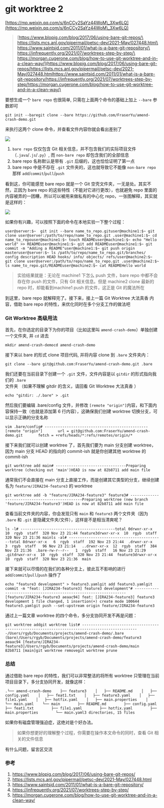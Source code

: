 # git worktree 2



[https://mp.weixin.qq.com/s/6nCCy2SaYz44WoM\_3Xw6LQ](https://mp.weixin.qq.com/s/6nCCy2SaYz44WoM\_3Xw6LQ)





> [https://www.blopig.com/blog/2017/06/using-bare-git-repos/\
> https://lists.mcs.anl.gov/pipermail/petsc-dev/2021-May/027448.html\
> https://www.saintsjd.com/2011/01/what-is-a-bare-git-repository/\
> https://infrequently.org/2021/07/worktrees-step-by-step/\
> https://morgan.cugerone.com/blog/how-to-use-git-worktree-and-in-a-clean-way/](https://www.blopig.com/blog/2017/06/using-bare-git-repos/https://lists.mcs.anl.gov/pipermail/petsc-dev/2021-May/027448.htmlhttps://www.saintsjd.com/2011/01/what-is-a-bare-git-repository/https://infrequently.org/2021/07/worktrees-step-by-step/https://morgan.cugerone.com/blog/how-to-use-git-worktree-and-in-a-clean-way/)



要想生成一个 `bare repo` 也很简单, 只需在上面两个命令的基础上加上 `--bare` 参数即可

```
git init --baregit clone --bare https://github.com/FraserYu/amend-crash-demo.git
```

来执行这两个 clone 命令，并查看文件内容你就会看出差别了

![](https://mmbiz.qpic.cn/mmbiz\_png/WGOSCfqtNHpo5bHLiauSB0tdice1IoJtkNrictSknl1yoqucBbZjdCDd4Rzbh8x7MUMXby4Q5Mm5krmJru7Da4h5Q/640?wx\_fmt=png\&tp=webp\&wxfrom=5\&wx\_lazy=1\&wx\_co=1)

1. `bare repo` 仅仅包含 Git 相关信息，并不包含我们的实际项目文件（`.java`/`.js`/`.py`）,  而 `non-bare repo` 却包含我们的全部信息
2. bare repo 名称默认是带有 `.git` 后缀的，这也恰恰证明了第一点
3. bare repo 中是不存在 `.git` 文件夹的，这也就导致它不能像 `non-bare repo` 那样 `add`/`commit`/`pull`/`push`

看到这，你可能感觉 bare repo 就是一个 Git 空壳文件夹，一无是处。其实不然，正因为 bare repo 的这些特性（不能对它进行更改），也就避免 repo 里面的内容被弄的一团糟，所以可以被用来做私有的中心化 repo，一张图解释，其实就是这样的：

![](https://mmbiz.qpic.cn/mmbiz\_png/WGOSCfqtNHpo5bHLiauSB0tdice1IoJtkNEz5vGYAH3CQfGkF8j7Zpwm94tVyvrsib9ibOMDSL0v5NFVDoBvrv1jOg/640?wx\_fmt=png\&tp=webp\&wxfrom=5\&wx\_lazy=1\&wx\_co=1)

如果你有兴趣，可以按照下面的命令在本地实验一下整个过程：

```
user@server:$~  git init --bare name_to_repo.gituser@machine1:$~ git clone user@server:/path/to/repo/name_to_repo.git .user@machine1:$~ cd name_to_repouser@machine1:$~ touch READMEuser@machine1:$~ echo "Hello world" >> READMEuser@machine1:$~ git add READMEuser@machine1:$~ git commit -m "Adding a README"user@machine1:$~ git push origin masteruser@server:$~ ls /path/to/repo/name_to_repo.git/branches/ config description HEAD hooks/ info/ objects/ refs/user@machine2:$~ git clone user@server:/path/to/repo/name_to_repo.git .user@machine2:$~ ls name_to_repo.git/READMEuser@machine2:$~ cat READMEHello world
```

> 实验结果就是：无论在 machine1 下怎么 push 文件，bare repo 中都不会存在你 push 的文件，只有 Git 相关信息。但是 machine2 clone 最新的 repo 时，却能看到machine1 push 的文件，这正是 Git 的魔法所在

到这里，bare repo 就解释完了。接下来，接上一篇  Git Worktree 大法真香 内容，借助 bare repo 的特性，来优化同时在多个分支工作的做法吧

### Git Worktree 高级用法

首先，在你选定的目录下为你的项目（比如这里叫 `amend-crash-demo`）单独创建一个文件夹, 并 `cd` 进去

```
mkdir amend-crash-democd amend-crash-demo
```

接下来以 bare 的形式 clone 项目代码, 并将内容 clone 到 `.bare` 文件夹内：

```
git clone --bare git@github.com:FraserYu/amend-crash-demo.git .bare
```

我们还要在当前目录下创建一个 `.git` 文件，文件内容是以 `gitdir` 的形式指向我们的 `.bare` 文件夹 （如果不理解 gitdir 的含义，请回看  Git Worktree 大法真香 ）

```
echo "gitdir: ./.bare" > .git
```

然后我们要编辑 .bare/config 文件，并修改 `[remote "origin"]`内容，和下面内容保持一致（也就是添加第 6 行内容），这确保我们创建 worktree 切换分支，可以显示正确的分支名称

```
vim .bare/config# ----------------------------------------------- [remote "origin"]       url = git@github.com:FraserYu/amend-crash-demo.git       fetch = +refs/heads/*:refs/remotes/origin/*
```

接下来我们就可以创建 worktree 了，首先我们要为 main 分支创建 worktree，因为 main 分支 HEAD 的指向的 commit-ish 就是你创建其他 worktree 的 commit-ish

```
git worktree add main# --------------------------------Preparing worktree (checking out 'main')HEAD is now at 82b8711 add main file
```

通常我们不会直接在 main 分支上直接工作，而是创建其它类型的分支，继续创建名为 `feature/JIRA234-feature3` 的 worktree

```
git worktree add -b "feature/JIRA234-feature3" feature3# ------------------------------------------------Preparing worktree (new branch 'feature/JIRA234-feature3')HEAD is now at 82b8711 add main file
```

查看当前文件夹的内容，你会发现只有 `main` 和 `feature3` 两个文件夹（因为 `.bare` 和 `.git` 是隐藏文件夹/文件），这样是不是相当清爽呢？

```
ls -l# -------------------------------------------total 0drwxr-xr-x  10  rgyb  staff  320 Nov 23 21:44 feature3drwxr-xr-x  10  rgyb  staff  320 Nov 23 21:36 mainls -al# -------------------------------------------total 8drwxr-xr-x   6  rgyb  staff  192 Nov 23 21:44  .drwxr-xr-x   3  rgyb  staff   96 Nov 23 21:14   ..drwxr-xr-x  12  rgyb  staff  384 Nov 23 21:36  .bare-rw-r--r--   1  rgyb  staff   16 Nov 23 21:29   .gitdrwxr-xr-x  10  rgyb  staff  320 Nov 23 21:44  feature3drwxr-xr-x  10  rgyb  staff  320 Nov 23 21:36  main
```

接下来就可以尽情的在我们的各种分支上，彼此互不影响的进行  `add`/`commit`/`pull`/`push` 操作了

```
echo "feature3 development" > feature3.yamlgit add feature3.yamlgit commit -m "feat: [JIRA234-feature3] feature3 development"# ------------------------------------------------------------------[feature/JIRA234-feature3 aeaac94] feat: [JIRA234-feature3] feature3 development 1 file changed, 1 insertion(+) create mode 100644 feature3.yamlgit push --set-upstream origin feature/JIRA234-feature3
```

通过上一篇文章 worktree 的四个命令，多分支协同开发不再是问题：

```
git worktree addgit worktree list# ------------------------------------------------------------------------------------------------/Users/rgyb/Documents/projects/amend-crash-demo/.bare        (bare)/Users/rgyb/Documents/projects/amend-crash-demo/feature3   aeaac94 [feature/JIRA234-feature3]/Users/rgyb/Documents/projects/amend-crash-demo/main        82b8711 [main]git worktree removegit worktree prune
```

### 总结

通过借助 bare repo 的特性，我们可以非常整洁的将所有 worktree 只管理在当前项目目录下，多分支协同开发，就像这样：

```
.└── amend-crash-demo    ├── feature3    │   ├── README.md    │   ├── config.yaml    │   ├── feat1.txt    │   ├── feature3.yaml    │   ├── file1.yaml    │   ├── hotfix.yaml    │   ├── main.properties    │   └── main.yaml    └── main        ├── README.md        ├── config.yaml        ├── feat1.txt        ├── file1.yaml        ├── hotfix.yaml        ├── main.properties        └── main.yaml3 directories, 15 files
```

如果你有磁盘管理强迫症，这绝对是个好办法。

> 如果你想更好的理解整个过程，你需要在操作本文命令的同时，查看 Git 相关的文件信息

有什么问题，留言区交流

### 参考

1. https://www.blopig.com/blog/2017/06/using-bare-git-repos/
2. https://lists.mcs.anl.gov/pipermail/petsc-dev/2021-May/027448.html
3. https://www.saintsjd.com/2011/01/what-is-a-bare-git-repository/
4. https://infrequently.org/2021/07/worktrees-step-by-step/
5. https://morgan.cugerone.com/blog/how-to-use-git-worktree-and-in-a-clean-way/





